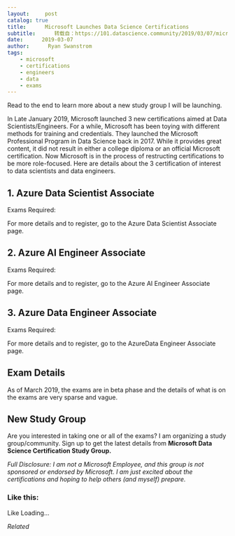 ```yaml
---
layout:     post
catalog: true
title:      Microsoft Launches Data Science Certifications
subtitle:      转载自：https://101.datascience.community/2019/03/07/microsoft-launches-data-science-certifications/
date:      2019-03-07
author:      Ryan Swanstrom
tags:
    - microsoft
    - certifications
    - engineers
    - data
    - exams
---
```


Read to the end to learn more about a new study group I will be launching.

In Late January 2019, Microsoft launched 3 new certifications aimed at Data Scientists/Engineers. For a while, Microsoft has been toying with different methods for training and credentials. They launched the Microsoft Professional Program in Data Science back in 2017. While it provides great content, it did not result in either a college diploma or an official Microsoft certification. Now Microsoft is in the process of restructing certifications to be more role-focused. Here are details about the 3 certification of interest to data scientists and data engineers.

## 1. Azure Data Scientist Associate

Exams Required:

For more details and to register, go to the Azure Data Scientist Associate page.

## 2. Azure AI Engineer Associate

Exams Required:

 For more details and to register, go to the Azure AI Engineer Associate page. 

## 3. Azure Data Engineer Associate

Exams Required:

 For more details and to register, go to the AzureData Engineer Associate page. 

## Exam Details

As of March 2019, the exams are in beta phase and the details of what is on the exams are very sparse and vague. 

## New Study Group

Are you interested in taking one or all of the exams? I am organizing a study group/community. Sign up to get the latest details from **Microsoft Data Science Certification Study Group.**

*Full Disclosure: I am not a Microsoft Employee, and this group is not sponsored or endorsed by Microsoft. I am just excited about the certifications and hoping to help others (and myself) prepare.*

### Like this:

Like Loading...


*Related*


